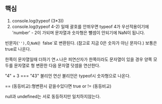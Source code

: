 ## 핵심
1. console.log(typeof (3\*3))
2. console.log(typeof 4-2)
일때 괄호를 안쒸우면 typeof 4가 우선적용이기에  'number' - 2이 가되며 문자열과 숫자형은 뺼셈이 안되기에 NaN이 됩니다.


빈문자(`''),`0,`NaN은 `false`로 변환된다. (참고로 지금 0은 숫자가 아닌 문자다.)
보통은 true로 나온다.

한쪽이 문자열일때 더하기 연ㅅ나은 피연산자가 한쪽이라도 문자열이 있을 경우 양쪽 모두를 문자열로 형 변환한 다음 문자열 덧셈을 연산한다.

"4" + 3 === "43"
불리언 연산 불리언은 typeof시 숫자형으로 나온다.

 == (동등비교):형변환시 같을수있다면 true
 or != (동등비교)

null과 undefined는 서로 동등하지만 일치하지않는다.